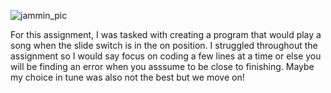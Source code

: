 ![jammin_pic](https://user-images.githubusercontent.com/124649732/232796142-cfb9bbed-ff4b-4ec1-9740-85a1e0827379.jpeg)

For this assignment, I was tasked with creating a program that would play a song when the slide switch is in the on position. I struggled throughout the assignment so I would say focus on coding a few lines at a time or else you will be finding an error when you asssume to be close to finishing. Maybe my choice in tune was also not the best but we move on!
